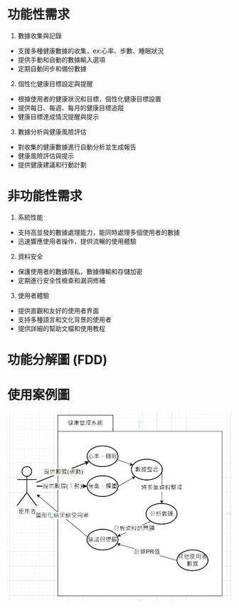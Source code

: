 # 功能性需求

1. 數據收集與記錄
 * 支援多種健康數據的收集，ex:心率、步數、睡眠狀況
 * 提供手動和自動的數據輸入選項
 * 定期自動同步和備份數據
2. 個性化健康目標設定與提醒
 * 根據使用者的健康狀況和目標，個性化健康目標設置
 * 提供每日、每週、每月的健康目標追蹤
 * 健康目標達成情況提醒與提示

3. 數據分析與健康風險評估
 * 對收集的健康數據進行自動分析並生成報告
 * 健康風險評估與提示
 * 提供健康建議和行動計劃

# 非功能性需求
1. 系統性能
 * 支持高並發的數據處理能力，能同時處理多個使用者的數據
 * 迅速響應使用者操作，提供流暢的使用體驗
2. 資料安全
* 保護使用者的數據隱私，數據傳輸和存儲加密
* 定期進行安全性檢查和漏洞修補
3. 使用者體驗
* 提供直觀和友好的使用者界面
* 支持多種語言和文化背景的使用者
* 提供詳細的幫助文檔和使用教程

# 功能分解圖 (FDD)




# 使用案例圖

![使用案例圖](01.jpg)